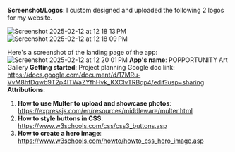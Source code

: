 **Screenshot/Logos**:
I custom designed and uploaded the following 2 logos for my website. 


![Screenshot 2025-02-12 at 12 18 13 PM](https://github.com/user-attachments/assets/5aa2fd19-ec26-436b-9f4f-40d768efe50c)
![Screenshot 2025-02-12 at 12 18 09 PM](https://github.com/user-attachments/assets/226d1ed7-f620-4f75-9dde-78c9e4bf8c65)

Here's a screenshot of the landing page of the app:
![Screenshot 2025-02-12 at 12 20 01 PM](https://github.com/user-attachments/assets/d32e0fc7-a7b3-4b9a-885a-00091fc9affe)
**App's name**: POPPORTUNITY Art Gallery
**Getting started**: Project planning Google doc link: https://docs.google.com/document/d/17MRu-VvM8hfDqwb9T2p4ITWaZYfhHvk_KXClvTRBqp4/edit?usp=sharing 
**Attributions**: 
1. **How to use Multer to upload and showcase photos**: https://expressjs.com/en/resources/middleware/multer.html
2. **How to style buttons in CSS**: https://www.w3schools.com/css/css3_buttons.asp
3. **How to create a hero image**: https://www.w3schools.com/howto/howto_css_hero_image.asp
